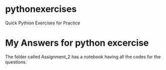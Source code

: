 # pythonexercises

Quick Pythion Exercises for Practice

# My Answers for python excercise
The folder called Assignment_2 has a notebook having all the codes for the questions.

